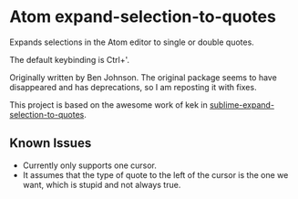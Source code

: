 # Atom expand-selection-to-quotes

Expands selections in the Atom editor to single or double quotes.

The default keybinding is Ctrl+'.

Originally written by Ben Johnson. The original package seems to have disappeared and has deprecations, so I am reposting it with fixes.

This project is based on the awesome work of kek in [sublime-expand-selection-to-quotes](https://github.com/kek/sublime-expand-selection-to-quotes).

## Known Issues
* Currently only supports one cursor.
* It assumes that the type of quote to the left of the cursor is the one we want, which is stupid and not always true.
